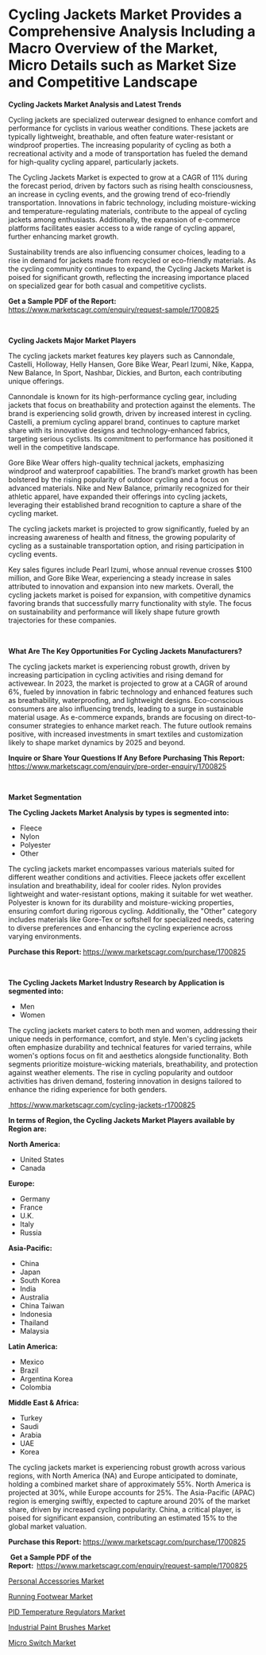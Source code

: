 <p><h1>Cycling Jackets Market Provides a Comprehensive Analysis Including a Macro Overview of the Market, Micro Details such as Market Size and Competitive Landscape</h1></p><p><strong>Cycling Jackets Market Analysis and Latest Trends</strong></p>
<p><p>Cycling jackets are specialized outerwear designed to enhance comfort and performance for cyclists in various weather conditions. These jackets are typically lightweight, breathable, and often feature water-resistant or windproof properties. The increasing popularity of cycling as both a recreational activity and a mode of transportation has fueled the demand for high-quality cycling apparel, particularly jackets. </p><p>The Cycling Jackets Market is expected to grow at a CAGR of 11% during the forecast period, driven by factors such as rising health consciousness, an increase in cycling events, and the growing trend of eco-friendly transportation. Innovations in fabric technology, including moisture-wicking and temperature-regulating materials, contribute to the appeal of cycling jackets among enthusiasts. Additionally, the expansion of e-commerce platforms facilitates easier access to a wide range of cycling apparel, further enhancing market growth. </p><p>Sustainability trends are also influencing consumer choices, leading to a rise in demand for jackets made from recycled or eco-friendly materials. As the cycling community continues to expand, the Cycling Jackets Market is poised for significant growth, reflecting the increasing importance placed on specialized gear for both casual and competitive cyclists.</p></p>
<p><strong>Get a Sample PDF of the Report:&nbsp;</strong> <a href="https://www.marketscagr.com/enquiry/request-sample/1700825?utm_campaign=2517&utm_medium=2&utm_source=Github&utm_content=ia&utm_term=05042025&utm_id=cycling-jackets">https://www.marketscagr.com/enquiry/request-sample/1700825</a></p>
<p>&nbsp;</p>
<p><strong>Cycling Jackets Major Market Players</strong></p>
<p><p>The cycling jackets market features key players such as Cannondale, Castelli, Holloway, Helly Hansen, Gore Bike Wear, Pearl Izumi, Nike, Kappa, New Balance, In Sport, Nashbar, Dickies, and Burton, each contributing unique offerings. </p><p>Cannondale is known for its high-performance cycling gear, including jackets that focus on breathability and protection against the elements. The brand is experiencing solid growth, driven by increased interest in cycling. Castelli, a premium cycling apparel brand, continues to capture market share with its innovative designs and technology-enhanced fabrics, targeting serious cyclists. Its commitment to performance has positioned it well in the competitive landscape.</p><p>Gore Bike Wear offers high-quality technical jackets, emphasizing windproof and waterproof capabilities. The brand’s market growth has been bolstered by the rising popularity of outdoor cycling and a focus on advanced materials. Nike and New Balance, primarily recognized for their athletic apparel, have expanded their offerings into cycling jackets, leveraging their established brand recognition to capture a share of the cycling market.</p><p>The cycling jackets market is projected to grow significantly, fueled by an increasing awareness of health and fitness, the growing popularity of cycling as a sustainable transportation option, and rising participation in cycling events. </p><p>Key sales figures include Pearl Izumi, whose annual revenue crosses $100 million, and Gore Bike Wear, experiencing a steady increase in sales attributed to innovation and expansion into new markets. Overall, the cycling jackets market is poised for expansion, with competitive dynamics favoring brands that successfully marry functionality with style. The focus on sustainability and performance will likely shape future growth trajectories for these companies.</p></p>
<p>&nbsp;</p>
<p><strong>What Are The Key Opportunities For Cycling Jackets Manufacturers?</strong></p>
<p><p>The cycling jackets market is experiencing robust growth, driven by increasing participation in cycling activities and rising demand for activewear. In 2023, the market is projected to grow at a CAGR of around 6%, fueled by innovation in fabric technology and enhanced features such as breathability, waterproofing, and lightweight designs. Eco-conscious consumers are also influencing trends, leading to a surge in sustainable material usage. As e-commerce expands, brands are focusing on direct-to-consumer strategies to enhance market reach. The future outlook remains positive, with increased investments in smart textiles and customization likely to shape market dynamics by 2025 and beyond.</p></p>
<p><strong>Inquire or Share Your Questions If Any Before Purchasing This Report:</strong> <a href="https://www.marketscagr.com/enquiry/pre-order-enquiry/1700825?utm_campaign=2517&utm_medium=2&utm_source=Github&utm_content=ia&utm_term=05042025&utm_id=cycling-jackets">https://www.marketscagr.com/enquiry/pre-order-enquiry/1700825</a></p>
<p>&nbsp;</p>
<p><strong>Market Segmentation</strong></p>
<p><strong>The Cycling Jackets Market Analysis by types is segmented into:</strong></p>
<p><ul><li>Fleece</li><li>Nylon</li><li>Polyester</li><li>Other</li></ul></p>
<p><p>The cycling jackets market encompasses various materials suited for different weather conditions and activities. Fleece jackets offer excellent insulation and breathability, ideal for cooler rides. Nylon provides lightweight and water-resistant options, making it suitable for wet weather. Polyester is known for its durability and moisture-wicking properties, ensuring comfort during rigorous cycling. Additionally, the "Other" category includes materials like Gore-Tex or softshell for specialized needs, catering to diverse preferences and enhancing the cycling experience across varying environments.</p></p>
<p><strong>Purchase this Report:&nbsp;</strong><a href="https://www.marketscagr.com/purchase/1700825?utm_campaign=2517&utm_medium=2&utm_source=Github&utm_content=ia&utm_term=05042025&utm_id=cycling-jackets">https://www.marketscagr.com/purchase/1700825</a></p>
<p>&nbsp;</p>
<p><strong>The Cycling Jackets Market Industry Research by Application is segmented into:</strong></p>
<p><ul><li>Men</li><li>Women</li></ul></p>
<p><p>The cycling jackets market caters to both men and women, addressing their unique needs in performance, comfort, and style. Men's cycling jackets often emphasize durability and technical features for varied terrains, while women's options focus on fit and aesthetics alongside functionality. Both segments prioritize moisture-wicking materials, breathability, and protection against weather elements. The rise in cycling popularity and outdoor activities has driven demand, fostering innovation in designs tailored to enhance the riding experience for both genders.</p></p>
<p><a href="https://www.marketscagr.com/cycling-jackets-r1700825?utm_campaign=2517&utm_medium=2&utm_source=Github&utm_content=ia&utm_term=05042025&utm_id=cycling-jackets">&nbsp;https://www.marketscagr.com/cycling-jackets-r1700825</a></p>
<p><strong>In terms of Region, the Cycling Jackets Market Players available by Region are:</strong></p>
<p>
    <p> <strong> North America: </strong>
        <ul>
            <li>United States</li>
            <li>Canada</li>
        </ul>
        </p> 
    <p> <strong> Europe: </strong>
        <ul>
            <li>Germany</li>
            <li>France</li>
            <li>U.K.</li>
            <li>Italy</li>
            <li>Russia</li>
        </ul>
        </p> 
    <p> <strong> Asia-Pacific: </strong>
        <ul>
            <li>China</li>
            <li>Japan</li>
            <li>South Korea</li>
            <li>India</li>
            <li>Australia</li>
            <li>China Taiwan</li>
            <li>Indonesia</li>
            <li>Thailand</li>
            <li>Malaysia</li>
        </ul>
        </p> 
    <p> <strong> Latin America: </strong>
        <ul>
            <li>Mexico</li>
            <li>Brazil</li>
            <li>Argentina Korea</li>
            <li>Colombia</li>
        </ul>
        </p> 
    <p> <strong> Middle East & Africa: </strong>
        <ul>
            <li>Turkey</li>
            <li>Saudi</li>
            <li>Arabia</li>
            <li>UAE</li>
            <li>Korea</li>
        </ul>
    </p>
    </p>
<p><p>The cycling jackets market is experiencing robust growth across various regions, with North America (NA) and Europe anticipated to dominate, holding a combined market share of approximately 55%. North America is projected at 30%, while Europe accounts for 25%. The Asia-Pacific (APAC) region is emerging swiftly, expected to capture around 20% of the market share, driven by increased cycling popularity. China, a critical player, is poised for significant expansion, contributing an estimated 15% to the global market valuation.</p></p>
<p><strong>Purchase this Report: </strong><a href="https://www.marketscagr.com/purchase/1700825?utm_campaign=2517&utm_medium=2&utm_source=Github&utm_content=ia&utm_term=05042025&utm_id=cycling-jackets">https://www.marketscagr.com/purchase/1700825</a></p>
<p>&nbsp;<strong>Get a Sample PDF of the Report:&nbsp;&nbsp;</strong><a href="https://www.marketscagr.com/enquiry/request-sample/1700825?utm_campaign=2517&utm_medium=2&utm_source=Github&utm_content=ia&utm_term=05042025&utm_id=cycling-jackets">https://www.marketscagr.com/enquiry/request-sample/1700825</a></p>
<p><strong></strong></p>
<p><p><a href="https://github.com/JakirUddin511/Market-Research-Report-List-2/blob/main/personal-accessories-market.md?utm_campaign=2517&utm_medium=2&utm_source=Github&utm_content=ia&utm_term=05042025&utm_id=cycling-jackets">Personal Accessories Market</a></p><p><a href="https://github.com/ChiragRP21/Market-Research-Report-List-7/blob/main/running-footwear-market.md?utm_campaign=2517&utm_medium=2&utm_source=Github&utm_content=ia&utm_term=05042025&utm_id=cycling-jackets">Running Footwear Market</a></p><p><a href="https://www.linkedin.com/pulse/pid-temperature-regulators-market-segmentation-in-depth-analysis-qc0se?utm_campaign=2517&utm_medium=2&utm_source=Github&utm_content=ia&utm_term=05042025&utm_id=cycling-jackets">PID Temperature Regulators Market</a></p><p><a href="https://www.linkedin.com/pulse/astudy-onthe-global-industrial-paint-brushes-market-3yyse?utm_campaign=2517&utm_medium=2&utm_source=Github&utm_content=ia&utm_term=05042025&utm_id=cycling-jackets">Industrial Paint Brushes Market</a></p><p><a href="https://www.linkedin.com/pulse/micro-switch-market-forecast-projected-growth-revenue-cagr-11-zmgre?utm_campaign=2517&utm_medium=2&utm_source=Github&utm_content=ia&utm_term=05042025&utm_id=cycling-jackets">Micro Switch Market</a></p></p>